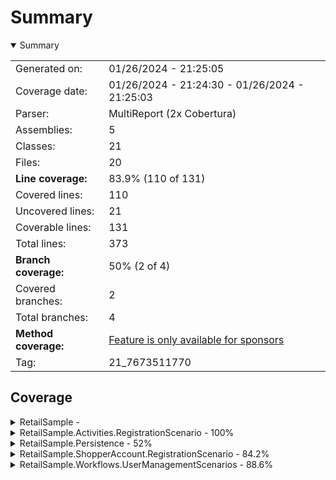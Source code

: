 # Summary
<details open><summary>Summary</summary>

|||
|:---|:---|
| Generated on: | 01/26/2024 - 21:25:05 |
| Coverage date: | 01/26/2024 - 21:24:30 - 01/26/2024 - 21:25:03 |
| Parser: | MultiReport (2x Cobertura) |
| Assemblies: | 5 |
| Classes: | 21 |
| Files: | 20 |
| **Line coverage:** | 83.9% (110 of 131) |
| Covered lines: | 110 |
| Uncovered lines: | 21 |
| Coverable lines: | 131 |
| Total lines: | 373 |
| **Branch coverage:** | 50% (2 of 4) |
| Covered branches: | 2 |
| Total branches: | 4 |
| **Method coverage:** | [Feature is only available for sponsors](https://reportgenerator.io/pro) |
| Tag: | 21_7673511770 |

</details>

## Coverage
<details><summary>RetailSample - </summary>

|**Name**|**Line**|**Branch**|
|:---|---:|---:|
|**RetailSample**|****|****|

</details>
<details><summary>RetailSample.Activities.RegistrationScenario - 100%</summary>

|**Name**|**Line**|**Branch**|
|:---|---:|---:|
|**RetailSample.Activities.RegistrationScenario**|**100%**|****|
|RetailSample.Activities.RegistrationScenario.RegistrationActivity|100%||
|RetailSample.Activities.RegistrationScenario.RegistrationActivityState|100%||
|RetailSample.Activities.RegistrationScenario.RegistrationStateInitialiser|100%||
|RetailSample.Activities.RegistrationScenario.RegistrationStateTransformer|100%||
|RetailSample.Activities.RegistrationScenario.RegistrationStateValidator|100%||

</details>
<details><summary>RetailSample.Persistence - 52%</summary>

|**Name**|**Line**|**Branch**|
|:---|---:|---:|
|**RetailSample.Persistence**|**52%**|****|
|RetailSample.Persistence.Entities.ShoppingCartEntity|0%||
|RetailSample.Persistence.Entities.StoreEntity|0%||
|RetailSample.Persistence.Entities.TenantEntity|0%||
|RetailSample.Persistence.Entities.UserEntity|100%||
|RetailSample.Persistence.Entities.WeatherForecastEntityConfiguration|100%||
|RetailSample.Persistence.RetailSampleDbContext|57.1%||

</details>
<details><summary>RetailSample.ShopperAccount.RegistrationScenario - 84.2%</summary>

|**Name**|**Line**|**Branch**|
|:---|---:|---:|
|**RetailSample.ShopperAccount.RegistrationScenario**|**84.2%**|****|
|RetailSample.ShopperAccount.RegistrationScenario.InitiateAccount.InitiateAc<br/>countActivity|100%||
|RetailSample.ShopperAccount.RegistrationScenario.InitiateAccount.InitiateAc<br/>countState|0%||
|RetailSample.ShopperAccount.RegistrationScenario.RegistrationWorkflow|100%||
|RetailSample.ShopperAccount.RegistrationScenario.RegistrationWorkflowState|75%||

</details>
<details><summary>RetailSample.Workflows.UserManagementScenarios - 88.6%</summary>

|**Name**|**Line**|**Branch**|
|:---|---:|---:|
|**RetailSample.Workflows.UserManagementScenarios**|**88.6%**|**50%**|
|RetailSample.Workflows.UserManagementScenarios.DependencyInversionExtension<br/>s|100%||
|RetailSample.Workflows.UserManagementScenarios.NewUserWorkflow|85%|50%|
|RetailSample.Workflows.UserManagementScenarios.NewUserWorkflowParameters|100%||
|RetailSample.Workflows.UserManagementScenarios.NewUserWorkflowRepository|90.4%|50%|
|RetailSample.Workflows.UserManagementScenarios.NewUserWorkflowState|50%||
|RetailSample.Workflows.UserManagementScenarios.Specifications.GetUserEntity<br/>Specification|100%||

</details>

